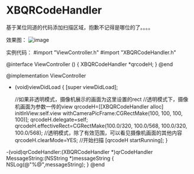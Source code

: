 # XBQRCodeHandler
基于某位同道的代码添加扫描区域，抱歉不记得是哪位的了。。。。

效果图：
![image](https://github.com/huisedediao/XBQRCodeHandler/raw/master/exam.jpg)


实例代码：
#import "ViewController.h"
#import "XBQRCodeHandler.h"

@interface ViewController ()<XBQRCodeHandlerDelegate>
{
    XBQRCodeHandler *qrcodeH;
}
@end

@implementation ViewController

- (void)viewDidLoad {
    [super viewDidLoad];

    //如果非透明模式，摄像机展示的画面为这里设置的rect
    //透明模式下，摄像机画面为参数一传的view
    qrcodeH=[[XBQRCodeHandler alloc] initInView:self.view withCameraPicFrame:CGRectMake(100, 100, 100, 100)];
    qrcodeH.delegate=self;
    qrcodeH.effectiveRect=CGRectMake(100.0/320, 100.0/568, 100.0/320, 100.0/568);
    //透明模式，除了有效范围，可以看见摄像机画面的其他内容
    qrcodeH.clearMode=YES;
    //开始扫描
    [qrcodeH startRunning];
}

-(void)qrCodeHandler:(XBQRCodeHandler *)qrCodeHandler MessageString:(NSString *)messageString
{
    NSLog(@"%@",messageString);
}
@end
